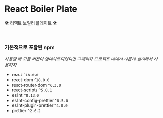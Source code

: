 # React Boiler Plate

🛠 리액트 보일러 플레이트 🛠

<br>

### 기본적으로 포함된 npm

_사용할 때 모듈 버전이 업데이트되었다면 그때마다 프로젝트 내에서 새롭게 설치해서 사용하자_

- react `^18.0.0`
- react-dom `^18.0.0`
- react-router-dom `^6.3.0`
- react-scripts `^5.0.1`
- eslint `^8.13.0`
- eslint-config-prettier `^8.5.0`
- eslint-plugin-prettier `^4.0.0`
- prettier `^2.6.2`
